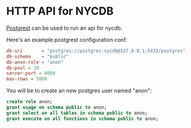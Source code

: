 # HTTP API for NYCDB

[Postgrest](https://postgrest.com) can be used to run an api for nycdb.

Here's an example postgrest configuration conf:

``` conf
db-uri       = "postgres://postgres:nycdb@127.0.0.1:5432/postgres"
db-schema    = "public"
db-anon-role = "anon"
db-pool = 10
server-port = 8080
max-rows = 5000
```

You will be to create an new postgres user named "anon":

``` sql
create role anon;
grant usage on schema public to anon;
grant select on all tables in schema public to anon;
grant execute on all functions in schema public to anon;
```
